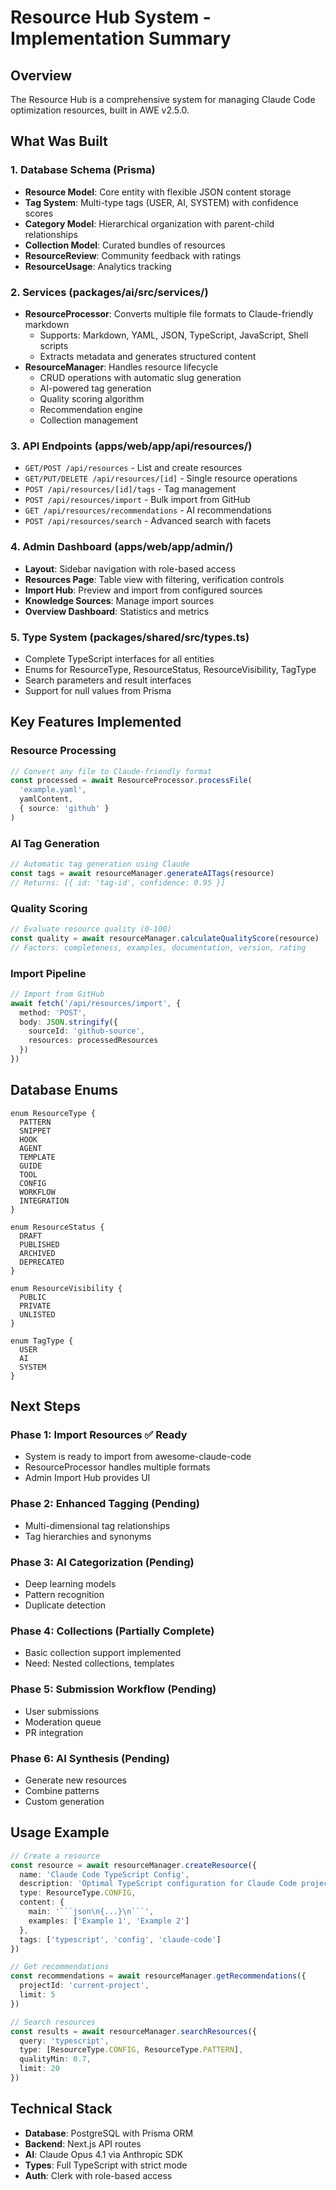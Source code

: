 # Resource Hub System - Implementation Summary

## Overview
The Resource Hub is a comprehensive system for managing Claude Code optimization resources, built in AWE v2.5.0.

## What Was Built

### 1. Database Schema (Prisma)
- **Resource Model**: Core entity with flexible JSON content storage
- **Tag System**: Multi-type tags (USER, AI, SYSTEM) with confidence scores
- **Category Model**: Hierarchical organization with parent-child relationships
- **Collection Model**: Curated bundles of resources
- **ResourceReview**: Community feedback with ratings
- **ResourceUsage**: Analytics tracking

### 2. Services (packages/ai/src/services/)
- **ResourceProcessor**: Converts multiple file formats to Claude-friendly markdown
  - Supports: Markdown, YAML, JSON, TypeScript, JavaScript, Shell scripts
  - Extracts metadata and generates structured content
- **ResourceManager**: Handles resource lifecycle
  - CRUD operations with automatic slug generation
  - AI-powered tag generation
  - Quality scoring algorithm
  - Recommendation engine
  - Collection management

### 3. API Endpoints (apps/web/app/api/resources/)
- `GET/POST /api/resources` - List and create resources
- `GET/PUT/DELETE /api/resources/[id]` - Single resource operations
- `POST /api/resources/[id]/tags` - Tag management
- `POST /api/resources/import` - Bulk import from GitHub
- `GET /api/resources/recommendations` - AI recommendations
- `POST /api/resources/search` - Advanced search with facets

### 4. Admin Dashboard (apps/web/app/admin/)
- **Layout**: Sidebar navigation with role-based access
- **Resources Page**: Table view with filtering, verification controls
- **Import Hub**: Preview and import from configured sources
- **Knowledge Sources**: Manage import sources
- **Overview Dashboard**: Statistics and metrics

### 5. Type System (packages/shared/src/types.ts)
- Complete TypeScript interfaces for all entities
- Enums for ResourceType, ResourceStatus, ResourceVisibility, TagType
- Search parameters and result interfaces
- Support for null values from Prisma

## Key Features Implemented

### Resource Processing
```typescript
// Convert any file to Claude-friendly format
const processed = await ResourceProcessor.processFile(
  'example.yaml',
  yamlContent,
  { source: 'github' }
)
```

### AI Tag Generation
```typescript
// Automatic tag generation using Claude
const tags = await resourceManager.generateAITags(resource)
// Returns: [{ id: 'tag-id', confidence: 0.95 }]
```

### Quality Scoring
```typescript
// Evaluate resource quality (0-100)
const quality = await resourceManager.calculateQualityScore(resource)
// Factors: completeness, examples, documentation, version, rating
```

### Import Pipeline
```typescript
// Import from GitHub
await fetch('/api/resources/import', {
  method: 'POST',
  body: JSON.stringify({
    sourceId: 'github-source',
    resources: processedResources
  })
})
```

## Database Enums

```prisma
enum ResourceType {
  PATTERN
  SNIPPET
  HOOK
  AGENT
  TEMPLATE
  GUIDE
  TOOL
  CONFIG
  WORKFLOW
  INTEGRATION
}

enum ResourceStatus {
  DRAFT
  PUBLISHED
  ARCHIVED
  DEPRECATED
}

enum ResourceVisibility {
  PUBLIC
  PRIVATE
  UNLISTED
}

enum TagType {
  USER
  AI
  SYSTEM
}
```

## Next Steps

### Phase 1: Import Resources ✅ Ready
- System is ready to import from awesome-claude-code
- ResourceProcessor handles multiple formats
- Admin Import Hub provides UI

### Phase 2: Enhanced Tagging (Pending)
- Multi-dimensional tag relationships
- Tag hierarchies and synonyms

### Phase 3: AI Categorization (Pending)
- Deep learning models
- Pattern recognition
- Duplicate detection

### Phase 4: Collections (Partially Complete)
- Basic collection support implemented
- Need: Nested collections, templates

### Phase 5: Submission Workflow (Pending)
- User submissions
- Moderation queue
- PR integration

### Phase 6: AI Synthesis (Pending)
- Generate new resources
- Combine patterns
- Custom generation

## Usage Example

```typescript
// Create a resource
const resource = await resourceManager.createResource({
  name: 'Claude Code TypeScript Config',
  description: 'Optimal TypeScript configuration for Claude Code projects',
  type: ResourceType.CONFIG,
  content: {
    main: '```json\n{...}\n```',
    examples: ['Example 1', 'Example 2']
  },
  tags: ['typescript', 'config', 'claude-code']
})

// Get recommendations
const recommendations = await resourceManager.getRecommendations({
  projectId: 'current-project',
  limit: 5
})

// Search resources
const results = await resourceManager.searchResources({
  query: 'typescript',
  type: [ResourceType.CONFIG, ResourceType.PATTERN],
  qualityMin: 0.7,
  limit: 20
})
```

## Technical Stack
- **Database**: PostgreSQL with Prisma ORM
- **Backend**: Next.js API routes
- **AI**: Claude Opus 4.1 via Anthropic SDK
- **Types**: Full TypeScript with strict mode
- **Auth**: Clerk with role-based access